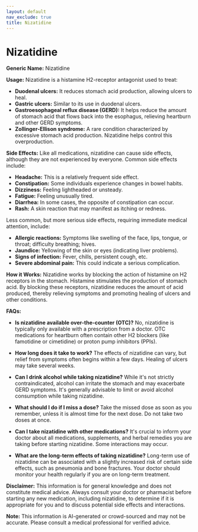 ```yaml
---
layout: default
nav_exclude: true
title: Nizatidine
---
```


# Nizatidine

**Generic Name:** Nizatidine

**Usage:**  Nizatidine is a histamine H2-receptor antagonist used to treat:

* **Duodenal ulcers:**  It reduces stomach acid production, allowing ulcers to heal.
* **Gastric ulcers:** Similar to its use in duodenal ulcers.
* **Gastroesophageal reflux disease (GERD):**  It helps reduce the amount of stomach acid that flows back into the esophagus, relieving heartburn and other GERD symptoms.
* **Zollinger-Ellison syndrome:** A rare condition characterized by excessive stomach acid production.  Nizatidine helps control this overproduction.


**Side Effects:**  Like all medications, nizatidine can cause side effects, although they are not experienced by everyone. Common side effects include:

* **Headache:** This is a relatively frequent side effect.
* **Constipation:**  Some individuals experience changes in bowel habits.
* **Dizziness:** Feeling lightheaded or unsteady.
* **Fatigue:** Feeling unusually tired.
* **Diarrhea:** In some cases, the opposite of constipation can occur.
* **Rash:**  A skin reaction that may manifest as itching or redness.

Less common, but more serious side effects, requiring immediate medical attention, include:

* **Allergic reactions:**  Symptoms like swelling of the face, lips, tongue, or throat; difficulty breathing; hives.
* **Jaundice:** Yellowing of the skin or eyes (indicating liver problems).
* **Signs of infection:**  Fever, chills, persistent cough, etc.
* **Severe abdominal pain:**  This could indicate a serious complication.


**How it Works:** Nizatidine works by blocking the action of histamine on H2 receptors in the stomach.  Histamine stimulates the production of stomach acid. By blocking these receptors, nizatidine reduces the amount of acid produced, thereby relieving symptoms and promoting healing of ulcers and other conditions.


**FAQs:**

* **Is nizatidine available over-the-counter (OTC)?**  No, nizatidine is typically only available with a prescription from a doctor.  OTC medications for heartburn often contain other H2 blockers (like famotidine or cimetidine) or proton pump inhibitors (PPIs).

* **How long does it take to work?** The effects of nizatidine can vary, but relief from symptoms often begins within a few days.  Healing of ulcers may take several weeks.

* **Can I drink alcohol while taking nizatidine?** While it's not strictly contraindicated, alcohol can irritate the stomach and may exacerbate GERD symptoms.  It's generally advisable to limit or avoid alcohol consumption while taking nizatidine.

* **What should I do if I miss a dose?** Take the missed dose as soon as you remember, unless it is almost time for the next dose.  Do not take two doses at once.

* **Can I take nizatidine with other medications?** It's crucial to inform your doctor about all medications, supplements, and herbal remedies you are taking before starting nizatidine.  Some interactions may occur.

* **What are the long-term effects of taking nizatidine?** Long-term use of nizatidine can be associated with a slightly increased risk of certain side effects, such as pneumonia and bone fractures.  Your doctor should monitor your health regularly if you are on long-term treatment.


**Disclaimer:** This information is for general knowledge and does not constitute medical advice.  Always consult your doctor or pharmacist before starting any new medication, including nizatidine, to determine if it is appropriate for you and to discuss potential side effects and interactions.


**Note:** This information is AI-generated or crowd-sourced and may not be accurate. Please consult a medical professional for verified advice.